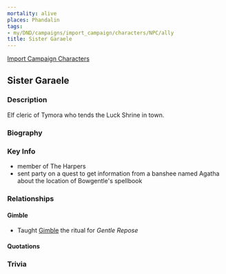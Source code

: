 ```yaml
---
mortality: alive
places: Phandalin
tags:
- my/DND/campaigns/import_campaign/characters/NPC/ally
title: Sister Garaele
---
```


[Import Campaign Characters](/dnd/characters/)

## Sister Garaele

### Description

Elf cleric of Tymora who tends the Luck Shrine in town.

### Biography

### Key Info

- member of The Harpers
- sent party on a quest to get information from a banshee named Agatha about the location of Bowgentle's spellbook

### Relationships

#### Gimble

- Taught [Gimble](/dnd/characters/gimble-the-diviner/) the ritual for *Gentle Repose*

#### Quotations

### Trivia
